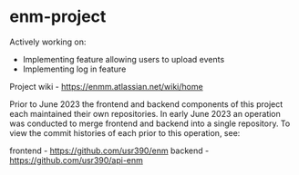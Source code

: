 # enm-project

Actively working on:
- Implementing feature allowing users to upload events
- Implementing log in feature

Project wiki - https://enmm.atlassian.net/wiki/home

Prior to June 2023 the frontend and backend components of this project each maintained their own repositories. In early June 2023 an operation was conducted to merge frontend and backend into a single repository. To view the commit histories of each prior to this operation, see:

frontend - https://github.com/usr390/enm
backend - https://github.com/usr390/api-enm

